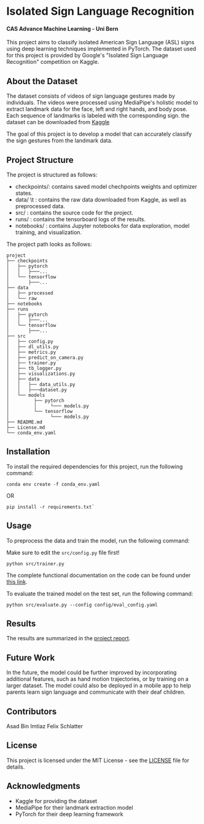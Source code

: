 # Isolated Sign Language Recognition
#### CAS Advance Machine Learning - Uni Bern

This project aims to classify isolated American Sign Language (ASL) signs using deep learning techniques implemented in PyTorch. The dataset used for this project is provided by Google's "Isolated Sign Language Recognition" competition on Kaggle.

## About the Dataset
The dataset consists of videos of sign language gestures made by individuals. The videos were processed using MediaPipe's holistic model to extract landmark data for the face, left and right hands, and body pose. Each sequence of landmarks is labeled with the corresponding sign.
the dataset can be downloaded from [Kaggle](https://www.kaggle.com/competitions/asl-signs/data)

The goal of this project is to develop a model that can accurately classify the sign gestures from the landmark data.

## Project Structure
The project is structured as follows:

* checkpoints/: contains saved model chechpoints weights and optimizer states.
* data/ \t : contains the raw data downloaded from Kaggle, as well as preprocessed data.
* src/        : contains the source code for the project.
* runs/       : contains the tensorboard logs of the results.
* notebooks/  : contains Jupyter notebooks for data exploration, model training, and visualization.

The project path looks as follows:
```
project
├── checkpoints
│   ├── pytorch
│   │   ├───...
│   └── tensorflow
│       ├───...
├── data
│   ├── processed
│   └── raw
├── notebooks
├── runs
│   ├── pytorch
│   │   ├───...
│   └── tensorflow
│       ├───...
├── src
│   ├── config.py
│   ├── dl_utils.py
│   ├── metrics.py
│   ├── predict_on_camera.py
│   ├── trainer.py
│   ├── tb_logger.py
│   ├── visualizations.py
│   ├── data
│   │   ├── data_utils.py
│   │   ├───dataset.py
│   └── models
│         ├── pytorch
│         │     └─── models.py
│         └── tensorflow
│               └─── models.py
├── README.md
├── License.md
└── conda_env.yaml
```


## Installation
To install the required dependencies for this project, run the following command:

```
conda env create -f conda_env.yaml
```
OR
```
pip install -r requirements.txt`
```

## Usage
To preprocess the data and train the model, run the following command:

Make sure to edit the `src/config.py` file first! 

`python src/trainer.py`


The complete functional documentation on the code can be found under [this link](https://github.com/schlafel/CAS-AML-FINAL-PROJECT/raw/working/docs/build/latex/americansignlanguagerecognition.pdf). 


To evaluate the trained model on the test set, run the following command:

`python src/evaluate.py --config config/eval_config.yaml`

## Results
The results are summarized in the [project report](). 

## Future Work
In the future, the model could be further improved by incorporating additional features, such as hand motion trajectories, or by training on a larger dataset. The model could also be deployed in a mobile app to help parents learn sign language and communicate with their deaf children.

## Contributors
Asad Bin Imtiaz
Felix Schlatter

## License
This project is licensed under the MIT License - see the [LICENSE](https://github.com/schlafel/CAS-AML-FINAL-PROJECT/blob/working/LICENCE.md) file for details.

## Acknowledgments
- Kaggle for providing the dataset
- MediaPipe for their landmark extraction model
- PyTorch for their deep learning framework
